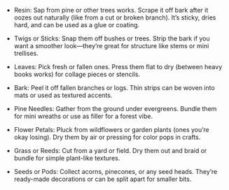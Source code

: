 - Resin: Sap from pine or other trees works. Scrape it off bark after it oozes out naturally (like from a cut or broken branch). It’s sticky, dries hard, and can be used as a glue or coating.
    
- Twigs or Sticks: Snap them off bushes or trees. Strip the bark if you want a smoother look—they’re great for structure like stems or mini trellises.
    
- Leaves: Pick fresh or fallen ones. Press them flat to dry (between heavy books works) for collage pieces or stencils.
    
- Bark: Peel it off fallen branches or logs. Thin strips can be woven into mats or used as textured accents.
    
- Pine Needles: Gather from the ground under evergreens. Bundle them for mini wreaths or use as filler for a forest vibe.
    
- Flower Petals: Pluck from wildflowers or garden plants (ones you’re okay losing). Dry them by air or pressing for color pops in crafts.
    
- Grass or Reeds: Cut from a yard or field. Dry them out and braid or bundle for simple plant-like textures.
    
- Seeds or Pods: Collect acorns, pinecones, or any seed heads. They’re ready-made decorations or can be split apart for smaller bits.